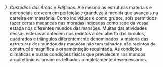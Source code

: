 ﻿7. *Custódios das Áreas e Edifícios.* Até mesmo as estruturas materiais e moronciais crescem em perfeição e grandeza à medida que avançais na carreira em mansônia. Como indivíduos e como grupos, sois permitidos  fazer certas mudanças nas moradas indicadas como sede da vossa estada nos diferentes mundos das mansões. Muitas das atividades dessas esferas acontecem nos recintos a céu aberto dos círculos, quadrados e triângulos diferentemente denominados. A maioria das estruturas dos mundos das mansões não tem telhados, são recintos de construção magnífica e ornamentação requintada. As condições climáticas e outras condições físicas que prevalecem nos mundos arquitetônicos tornam os telhados completamente desnecessários.
